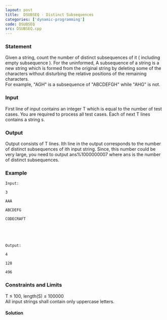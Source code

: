```yaml
---
layout: post
title:  DSUBSEQ - Distinct Subsequences
categories: ['dynamic-programming']
code: DSUBSEQ
src: DSUBSEQ.cpp
---
```


### **Statement**

Given a string, count the number of distinct subsequences of it ( including
empty subsequence ). For the uninformed, A subsequence of a string is a new
string which is formed from the original string by deleting some of the
characters without disturbing the relative positions of the remaining
characters.  
For example, "AGH" is a subsequence of "ABCDEFGH" while "AHG" is not.

### Input

First line of input contains an integer T which is equal to the number of test
cases. You are required to process all test cases. Each of next T lines
contains a string s.

### Output

Output consists of T lines. Ith line in the output corresponds to the number
of distinct subsequences of ith input string. Since, this number could be very
large, you need to output ans%1000000007 where ans is the number of distinct
subsequences.

### Example

    
    
    Input:
    3
    AAA
    ABCDEFG
    CODECRAFT
    
    
    Output:
    4
    128
    496
    

### Constraints and Limits

T ≤ 100, length(S) ≤ 100000  
All input strings shall contain only uppercase letters.



#### **Solution**



